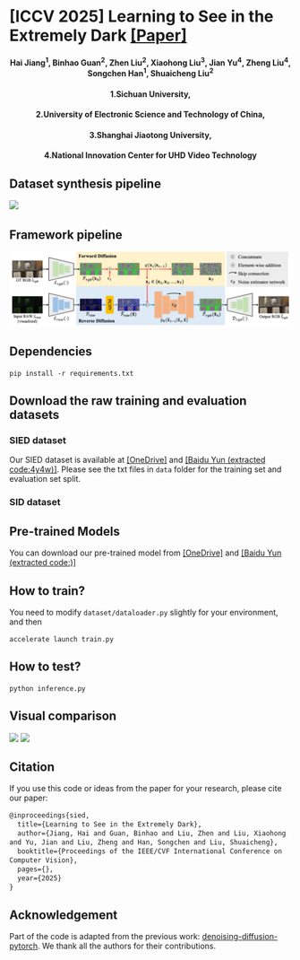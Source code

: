 # [ICCV 2025] Learning to See in the Extremely Dark [[Paper]](https://arxiv.org/pdf/2506.21132)
<h4 align="center">Hai Jiang<sup>1</sup>, Binhao Guan<sup>2</sup>, Zhen Liu<sup>2</sup>, Xiaohong Liu<sup>3</sup>, Jian Yu<sup>4</sup>, Zheng Liu<sup>4</sup>, Songchen Han<sup>1</sup>, Shuaicheng Liu<sup>2</sup></center>
<h4 align="center">1.Sichuan University,</center></center>
<h4 align="center">2.University of Electronic Science and Technology of China,</center></center>
<h4 align="center">3.Shanghai Jiaotong University,</center></center>
<h4 align="center">4.National Innovation Center for UHD Video Technology</center></center>

## Dataset synthesis pipeline
![](./Figure/syn_pipe.png)

## Framework pipeline
![](./Figure/framework.png)

## Dependencies
```
pip install -r requirements.txt
````

## Download the raw training and evaluation datasets
### SIED dataset
Our SIED dataset is available at [[OneDrive]](https://1drv.ms/f/c/e379fe7c770e3033/Ejd2sO7WNMlGiAVSqFtu1KkBF8UL_RU9unCds1Mu8z8IPw?e=gyBKoy) and [[Baidu Yun (extracted code:4y4w)]](https://pan.baidu.com/s/13DpBAePEHpV0k4Mj96fgrw). Please see the txt files in ```data``` folder for the training set and evaluation set split. 

### SID dataset

## Pre-trained Models 
You can download our pre-trained model from [[OneDrive]]() and [[Baidu Yun (extracted code:)]]()

## How to train?
You need to modify ```dataset/dataloader.py``` slightly for your environment, and then
```
accelerate launch train.py  
```

## How to test?
```
python inference.py
```

## Visual comparison
![](./Figure/visual_canon.png)
![](./Figure/visual_sony.png)
## Citation
If you use this code or ideas from the paper for your research, please cite our paper:
```
@inproceedings{sied,
  title={Learning to See in the Extremely Dark},
  author={Jiang, Hai and Guan, Binhao and Liu, Zhen and Liu, Xiaohong and Yu, Jian and Liu, Zheng and Han, Songchen and Liu, Shuaicheng},
  booktitle={Proceedings of the IEEE/CVF International Conference on Computer Vision},
  pages={},
  year={2025}
}
```

## Acknowledgement
Part of the code is adapted from the previous work: [denoising-diffusion-pytorch](https://github.com/lucidrains/denoising-diffusion-pytorch). We thank all the authors for their contributions.

